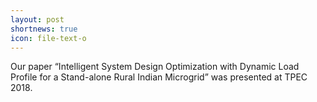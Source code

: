 ```yaml
---
layout: post
shortnews: true
icon: file-text-o
---
```


Our paper “Intelligent System Design Optimization with Dynamic Load Profile for a Stand-alone Rural Indian Microgrid” was presented at TPEC 2018.
